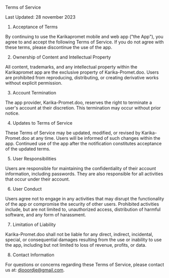 Terms of Service

Last Updated: 28 november 2023

1. Acceptance of Terms

By continuing to use the Karikapromet mobile and web app ("the App"), you agree to and accept the following Terms of Service. If you do not agree with these terms, please discontinue the use of the app.

2. Ownership of Content and Intellectual Property

All content, trademarks, and any intellectual property within the Karikapromet app are the exclusive property of Karika-Promet.doo. Users are prohibited from reproducing, distributing, or creating derivative works without explicit permission.

3. Account Termination

The app provider, Karika-Promet.doo, reserves the right to terminate a user's account at their discretion. This termination may occur without prior notice.

4. Updates to Terms of Service

These Terms of Service may be updated, modified, or revised by Karika-Promet.doo at any time. Users will be informed of such changes within the app. Continued use of the app after the notification constitutes acceptance of the updated terms.

5. User Responsibilities

Users are responsible for maintaining the confidentiality of their account information, including passwords. They are also responsible for all activities that occur under their account.

6. User Conduct

Users agree not to engage in any activities that may disrupt the functionality of the app or compromise the security of other users. Prohibited activities include, but are not limited to, unauthorized access, distribution of harmful software, and any form of harassment.

7. Limitation of Liability

Karika-Promet.doo shall not be liable for any direct, indirect, incidental, special, or consequential damages resulting from the use or inability to use the app, including but not limited to loss of revenue, profits, or data.

8.  Contact Information

For questions or concerns regarding these Terms of Service, please contact us at: djooordje@gmail.com.

